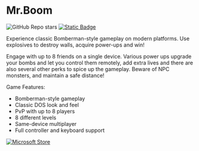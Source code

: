 # Mr.Boom

![GitHub Repo stars](https://img.shields.io/github/stars/rinrab/MrBoom)
[![Static Badge](https://img.shields.io/badge/Trailer-f40606?logo=youtube)](https://youtu.be/EbQTL92C6rs?si=JbDIlzvBzNLy5Fww)

Experience classic Bomberman-style gameplay on modern platforms. Use explosives to destroy walls, acquire power-ups and win! 

Engage with up to 8 friends on a single device. Various power ups upgrade your bombs and let you control them remotely, add extra lives and there are also several other perks to spice up the gameplay. Beware of NPC monsters, and maintain a safe distance! 

Game Features:
- Bomberman-style gameplay
- Classic DOS look and feel
- PvP with up to 8 players
- 8 different levels
- Same-device multiplayer
- Full controller and keyboard support

[![Microsoft Store](https://get.microsoft.com/images/en-US%20dark.svg)](https://apps.microsoft.com/store/detail/9P4GKX2DCHTK?launch=true&mode=full)